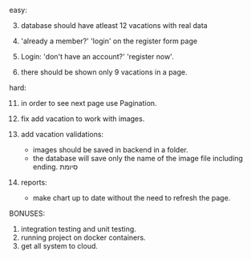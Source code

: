 easy:

3. database should have atleast 12 vacations with real data

4. 'already a member?' 'login' on the register form page

6. Login: 'don't have an account?' 'register now'.

10. there should be shown only 9 vacations in a page.


hard:

11. in order to see next page use Pagination.

19. fix add vacation to work with images.
20. add vacation validations:
    - images should be saved in backend in a folder.
    - the database will save only the name of the image file including ending. סיומת

22. reports:
    - make chart up to date without the need to refresh the page.



BONUSES:
1. integration testing and unit testing.
2. running project on docker containers.
3. get all system to cloud.

















